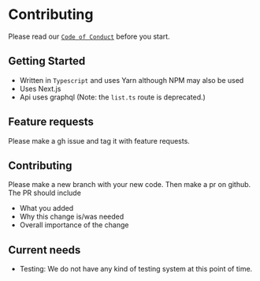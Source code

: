 # Contributing

Please read our [`Code of Conduct`]() before you start.

## Getting Started

- Written in `Typescript` and uses Yarn although NPM may also be used
- Uses Next.js
- Api uses graphql (Note: the `list.ts` route is deprecated.)

## Feature requests

Please make a gh issue and tag it with feature requests.

## Contributing

Please make a new branch with your new code. Then make a pr on github. The PR should include

- What you added
- Why this change is/was needed
- Overall importance of the change

## Current needs

- Testing: We do not have any kind of testing system at this point of time.
